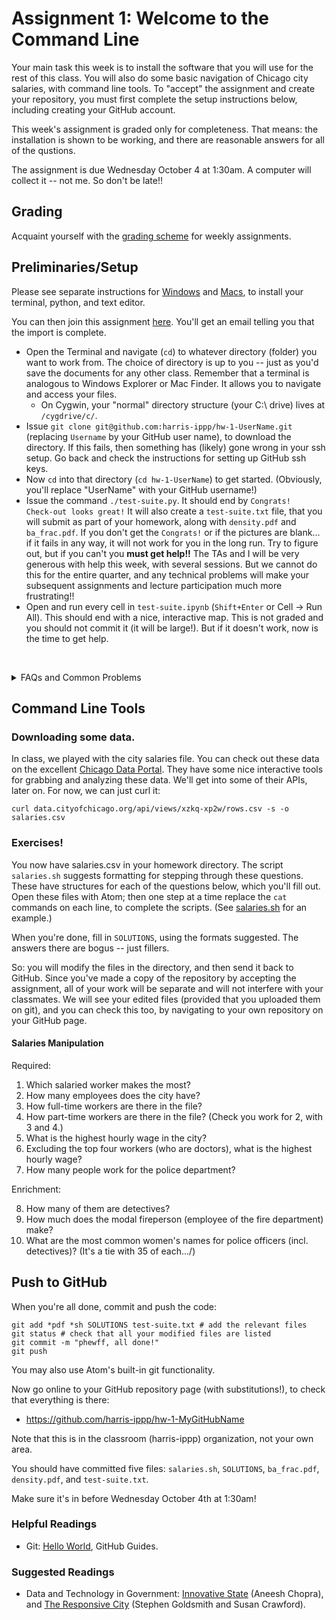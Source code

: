 # Assignment 1: Welcome to the Command Line   

Your main task this week is to install the software that you will use for the rest of this class.
You will also do some basic navigation of Chicago city salaries, with command line tools.
To "accept" the assignment and create your repository,
  you must first complete the setup instructions below,
  including creating your GitHub account.

This week's assignment is graded only for completeness.
That means: the installation is shown to be working,
  and there are reasonable answers for all of the qustions.

The assignment is due Wednesday October 4 at 1:30am.
A computer will collect it -- not me.  So don't be late!!

## Grading

Acquaint yourself with the [grading scheme](https://harris-ippp.github.io/#weekly-assignments-70) for weekly assignments.

## Preliminaries/Setup

Please see separate instructions for [Windows](windows_install_instructions.md) and [Macs](mac_install_instructions.md),
  to install your terminal, python, and text editor.

You can then join this assignment [here](https://classroom.github.com/assignment-invitations/8cfa1521ab98e0dfb7341771721f793b).  You'll get an email telling you that the import is complete.
* Open the Terminal and navigate (`cd`) to whatever directory (folder) you want to work from.
  The choice of directory is up to you -- just as you'd save the documents for any other class.
  Remember that a terminal is analogous to Windows Explorer or Mac Finder.  It allows you to navigate and access your files.
  * On Cygwin, your "normal" directory structure (your C:\ drive) lives at `/cygdrive/c/`.
* Issue ```git clone git@github.com:harris-ippp/hw-1-UserName.git``` (replacing `Username` by your GitHub user name), to download the directory.  If this fails, then something has (likely) gone wrong in your ssh setup.  Go back and check the instructions for setting up GitHub ssh keys.
* Now `cd` into that directory (`cd hw-1-UserName`) to get started.  (Obviously, you'll replace "UserName" with your GitHub username!)
* Issue the command `./test-suite.py`.  It should end by `Congrats!  Check-out looks great!` 
  It will also create a `test-suite.txt` file, that you will submit as part of your homework, 
    along with `density.pdf` and `ba_frac.pdf`.
  If you don't get the `Congrats!` or if the pictures are blank...
    if it fails in any way, it will not work for you in the long run.
  Try to figure out, but if you can't you **must get help!!** 
  The TAs and I will be very generous with help this week, with several sessions.
  But we cannot do this for the entire quarter,
    and any technical problems will make your subsequent assignments and lecture participation much more frustrating!!
* Open and run every cell in `test-suite.ipynb` (`Shift+Enter` or Cell → Run All).  This should end with a nice, interactive map.  This is not graded and you should not commit it (it will be large!).  But if it doesn't work, now is the time to get help.

&nbsp;<details><summary>FAQs and Common Problems</summary>
* We'll see what questions we get...
</details>


## Command Line Tools

### Downloading some data.

In class, we played with the city salaries file. 
You can check out these data on the excellent [Chicago Data Portal](https://data.cityofchicago.org/Administration-Finance/Current-Employee-Names-Salaries-and-Position-Title/xzkq-xp2w).
They have some nice interactive tools for grabbing and analyzing these data.
We'll get into some of their APIs, later on.
For now, we can just curl it:

```
curl data.cityofchicago.org/api/views/xzkq-xp2w/rows.csv -s -o salaries.csv
```

### Exercises!

You now have salaries.csv in your homework directory.
The script `salaries.sh` suggests formatting for stepping through these questions.
These have structures for each of the questions below, which you'll fill out.  Open these files with Atom; then one step at a time replace the `cat` commands on each line, to complete the scripts.  (See [salaries.sh](https://github.com/harris-ippp/01-welcome/blob/master/salaries.sh) for an example.)  

When you're done, fill in `SOLUTIONS`, using the formats suggested.
The answers there are bogus -- just fillers.

So: you will modify the files in the directory, and then send it back to GitHub.  Since you've made a copy of the repository by accepting the assignment, all of your work will be separate and will not interfere with your classmates.  We will see your edited files (provided that you uploaded them on git), and you can check this too, by navigating to your own repository on your GitHub page. 

#### Salaries Manipulation

Required:

1. Which salaried worker makes the most?
2. How many employees does the city have?
3. How full-time workers are there in the file?
4. How part-time workers are there in the file?  (Check you work for 2, with 3 and 4.)
5. What is the highest hourly wage in the city?
6. Excluding the top four workers (who are doctors), what is the highest hourly wage?
7. How many people work for the police department?

Enrichment:

8. How many of them are detectives?
9. How much does the modal fireperson (employee of the fire department) make?
10. What are the most common women's names for police officers (incl. detectives)?  (It's a tie with 35 of each.../)

## Push to GitHub

When you're all done, commit and push the code:
```
git add *pdf *sh SOLUTIONS test-suite.txt # add the relevant files
git status # check that all your modified files are listed
git commit -m "phewff, all done!"
git push
```
You may also use Atom's built-in git functionality.

Now go online to your GitHub repository page (with substitutions!), to check that everything is there:

* https://github.com/harris-ippp/hw-1-MyGitHubName

Note that this is in the classroom (harris-ippp) organization, not your own area.

You should have committed five files: `salaries.sh`, `SOLUTIONS`, `ba_frac.pdf`, `density.pdf`, and `test-suite.txt`.

Make sure it's in before Wednesday October 4th at 1:30am!


### Helpful Readings
* Git: [Hello World](https://guides.github.com/activities/hello-world/), GitHub Guides.

### Suggested Readings
* Data and Technology in Government: [Innovative State](https://smile.amazon.com/Innovative-State-Aneesh-Chopra/dp/0802121349/) (Aneesh Chopra), and [The Responsive City](https://smile.amazon.com/Responsive-City-Communities-Data-Smart-Governance-ebook/dp/B00MQTIA3M/) (Stephen Goldsmith and Susan Crawford).



